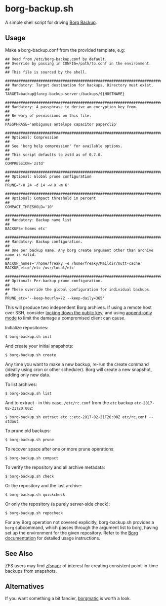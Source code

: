 # borg-backup.sh

A simple shell script for driving [Borg Backup][1].


## Usage

Make a borg-backup.conf from the provided template, e.g:

    ## Read from /etc/borg-backup.conf by default.
    ## Override by passing in CONFIG=/path/to.conf in the environment.
    ##
    ## This file is sourced by the shell.
    
    ###############################################################################
    ## Mandatory: Target destination for backups. Directory must exist.
    ##
    TARGET=backup@fancy-backup-server:/backups/${HOSTNAME}
    
    ###############################################################################
    ## Mandatory: A passphrase to derive an encryption key from.
    ##
    ## Be wary of permissions on this file.
    ##
    PASSPHRASE='ambiguous antelope capacitor paperclip'
    
    ###############################################################################
    ## Optional: Compression
    ##
    ## See 'borg help compression' for available options.
    ##
    ## This script defaults to zstd as of 0.7.0.
    ##
    COMPRESSION='zstd'
    
    ###############################################################################
    ## Optional: Global prune configuration
    ##
    PRUNE='-H 24 -d 14 -w 8 -m 6'
    
    ###############################################################################
    ## Optional: Compact threshold in percent
    ##
    COMPACT_THRESHOLD='10'
    
    ###############################################################################
    ## Mandatory: Backup name list
    ##
    BACKUPS='homes etc'
    
    ###############################################################################
    ## Mandatory: Backup configuration.
    ##
    ## One per backup name. Any borg create argument other than archive name is valid.
    ##
    BACKUP_homes='/home/freaky -e /home/freaky/Maildir/mutt-cache'
    BACKUP_etc='/etc /usr/local/etc'
    
    ###############################################################################
    ## Optional: Per-backup prune configuration.
    ##
    ## These override the global configuration for individual backups.
    #
    PRUNE_etc='--keep-hourly=72 --keep-daily=365'


This will produce two independent Borg archives.  If using a remote host over SSH,
consider [locking down the public key][2], and using [append-only mode][3] to limit
the damage a compromised client can cause.

Initialize repositories:

    $ borg-backup.sh init

And create your initial snapshots:

    $ borg-backup.sh create

Any time you want to make a new backup, re-run the create command (ideally using cron or
other scheduler).  Borg will create a new snapshot, adding only new data.

To list archives:

    $ borg-backup.sh list

And to extract - in this case, `/etc/rc.conf` from the `etc` backup `etc-2017-02-21T20:00Z`:

    $ borg-backup.sh extract etc ::etc-2017-02-21T20:00Z etc/rc.conf --stdout

To prune old backups:

    $ borg-backup.sh prune

To recover space after one or more prune operations:

    $ borg-backup.sh compact

To verify the repository and all archive metadata:

    $ borg-backup.sh check

Or the repository and the last archive:

    $ borg-backup.sh quickcheck

Or only the repository (a purely server-side check):

    $ borg-backup.sh repocheck

For any Borg operation not covered explicitly, borg-backup.sh provides a `borg`
subcommand, which passes through the argument list to borg, having set up the
environment for the given repository.  Refer to the [Borg documentation][4] for detailed
usage instructions.

## See Also

ZFS users may find [zfsnapr](https://github.com/Freaky/zfsnapr) of interest for creating
consistent point-in-time backups from snapshots.

## Alternatives

If you want something a bit fancier, [borgmatic][5] is worth a look.


[1]: https://borgbackup.readthedocs.io/
[2]: https://borgbackup.readthedocs.io/en/stable/deployment.html#restrictions
[3]: https://borgbackup.readthedocs.io/en/stable/usage.html#append-only-mode
[4]: https://borgbackup.readthedocs.io/en/stable/usage.html
[5]: https://github.com/witten/borgmatic
